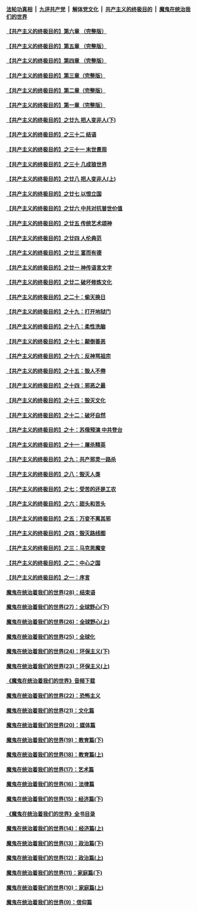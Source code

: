 

####  [法轮功真相](../../../../basic/blob/master/README.md?t=04072230) &nbsp;|&nbsp; [九评共产党](../../../../9ping.md/blob/master/README.md?t=04072230) &nbsp;|&nbsp; [解体党文化](../../../../jtdwh.md/blob/master/README.md?t=04072230)  &nbsp;|&nbsp; [共产主义的终极目的](../../../../gczydzjmd.md/blob/master/README.md?t=04072230) &nbsp;|&nbsp; [魔鬼在统治我们的世界](../../../../mgztzwmdsj.md/blob/master/README.md?t=04072230) 

#### [【共产主义的终极目的】第六章 （完整版）](../pages/nsc422/n11428913.md?t=04072230) 

#### [【共产主义的终极目的】第五章 （完整版）](../pages/nsc422/n11428912.md?t=04072230) 

#### [【共产主义的终极目的】第四章 （完整版）](../pages/nsc422/n11428907.md?t=04072230) 

#### [【共产主义的终极目的】第三章（完整版）](../pages/nsc422/n11428848.md?t=04072230) 

#### [【共产主义的终极目的】第二章（完整版）](../pages/nsc422/n11428831.md?t=04072230) 

#### [【共产主义的终极目的】第一章（完整版）](../pages/nsc422/n11417651.md?t=04072230) 

#### [【共产主义的终极目的】之廿九 把人变非人(下)](../pages/nsc422/n11344140.md?t=04072230) 

#### [【共产主义的终极目的】之三十二 结语](../pages/nsc422/n11360535.md?t=04072230) 

#### [【共产主义的终极目的】之三十一 末世景观](../pages/nsc422/n11351129.md?t=04072230) 

#### [【共产主义的终极目的】之三十 几成狼世界](../pages/nsc422/n11348280.md?t=04072230) 

#### [【共产主义的终极目的】之廿八 把人变非人(上)](../pages/nsc422/n11340492.md?t=04072230) 

#### [【共产主义的终极目的】之廿七 以恨立国](../pages/nsc422/n11336944.md?t=04072230) 

#### [【共产主义的终极目的】之廿六 中共对抗普世价值](../pages/nsc422/n11324785.md?t=04072230) 

#### [【共产主义的终极目的】之廿五 传统艺术颂神](../pages/nsc422/n11296396.md?t=04072230) 

#### [【共产主义的终极目的】之廿四 人伦典范](../pages/nsc422/n11296397.md?t=04072230) 

#### [【共产主义的终极目的】之廿三 富而有德](../pages/nsc422/n11283598.md?t=04072230) 

#### [【共产主义的终极目的】之廿一 神传语言文字](../pages/nsc422/n11263265.md?t=04072230) 

#### [【共产主义的终极目的】之廿二 破坏修炼文化](../pages/nsc422/n11245728.md?t=04072230) 

#### [【共产主义的终极目的】之二十：偷天换日](../pages/nsc422/n11238846.md?t=04072230) 

#### [【共产主义的终极目的】之十九：打开地狱门](../pages/nsc422/n11206376.md?t=04072230) 

#### [【共产主义的终极目的】之十八：柔性洗脑](../pages/nsc422/n11199994.md?t=04072230) 

#### [【共产主义的终极目的】之十七：颠倒善恶](../pages/nsc422/n11179782.md?t=04072230) 

#### [【共产主义的终极目的】之十六：反神骂祖宗](../pages/nsc422/n11166798.md?t=04072230) 

#### [【共产主义的终极目的】之十五：毁人不倦](../pages/nsc422/n11166792.md?t=04072230) 

#### [【共产主义的终极目的】之十四：邪恶之最](../pages/nsc422/n11150249.md?t=04072230) 

#### [【共产主义的终极目的】之十三：毁灭文化](../pages/nsc422/n11135227.md?t=04072230) 

#### [【共产主义的终极目的】之十二：破坏自然](../pages/nsc422/n11135214.md?t=04072230) 

#### [【共产主义的终极目的】之十：苏俄预演 中共登台](../pages/nsc422/n11118424.md?t=04072230) 

#### [【共产主义的终极目的】之十一：屠杀精英](../pages/nsc422/n11118442.md?t=04072230) 

#### [【共产主义的终极目的】之九：共产邪灵一路杀](../pages/nsc422/n11114139.md?t=04072230) 

#### [【共产主义的终极目的】之八：毁灭人类](../pages/nsc422/n11108503.md?t=04072230) 

#### [【共产主义的终极目的】之七：受苦的还是工农](../pages/nsc422/n11101809.md?t=04072230) 

#### [【共产主义的终极目的】之六：甜头和苦头](../pages/nsc422/n11096971.md?t=04072230) 

#### [【共产主义的终极目的】之五：万变不离其邪](../pages/nsc422/n11091285.md?t=04072230) 

#### [【共产主义的终极目的】之四：毁灭路线图](../pages/nsc422/n11086284.md?t=04072230) 

#### [【共产主义的终极目的】之三：马克思魔变](../pages/nsc422/n11061941.md?t=04072230) 

#### [【共产主义的终极目的】之二：中心之国](../pages/nsc422/n11047728.md?t=04072230) 

#### [【共产主义的终极目的】之一：序言](../pages/nsc422/n11086077.md?t=04072230) 

#### [魔鬼在统治着我们的世界(28)：结束语](../pages/nsc422/n10936246.md?t=04072230) 

#### [魔鬼在统治着我们的世界(27)：全球野心(下)](../pages/nsc422/n10928319.md?t=04072230) 

#### [魔鬼在统治着我们的世界(26)：全球野心(上)](../pages/nsc422/n10900318.md?t=04072230) 

#### [魔鬼在统治着我们的世界(25)：全球化](../pages/nsc422/n10788205.md?t=04072230) 

#### [魔鬼在统治着我们的世界(24)：环保主义(下)](../pages/nsc422/n10695307.md?t=04072230) 

#### [魔鬼在统治着我们的世界(23)：环保主义(上)](../pages/nsc422/n10688613.md?t=04072230) 

#### [《魔鬼在统治着我们的世界》音频下载](../pages/nsc422/n10635553.md?t=04072230) 

#### [魔鬼在统治着我们的世界(22)：恐怖主义](../pages/nsc422/n10614727.md?t=04072230) 

#### [魔鬼在统治着我们的世界(21)：文化篇](../pages/nsc422/n10597706.md?t=04072230) 

#### [魔鬼在统治着我们的世界(20)：媒体篇](../pages/nsc422/n10586579.md?t=04072230) 

#### [魔鬼在统治着我们的世界(19)：教育篇(下)](../pages/nsc422/n10564808.md?t=04072230) 

#### [魔鬼在统治着我们的世界(18)：教育篇(上)](../pages/nsc422/n10526970.md?t=04072230) 

#### [魔鬼在统治着我们的世界(17)：艺术篇](../pages/nsc422/n10499093.md?t=04072230) 

#### [魔鬼在统治着我们的世界(16)：法律篇](../pages/nsc422/n10485969.md?t=04072230) 

#### [魔鬼在统治着我们的世界(15)：经济篇(下)](../pages/nsc422/n10469975.md?t=04072230) 

#### [《魔鬼在统治着我们的世界》全书目录](../pages/nsc422/n10464261.md?t=04072230) 

#### [魔鬼在统治着我们的世界(14)：经济篇(上)](../pages/nsc422/n10457370.md?t=04072230) 

#### [魔鬼在统治着我们的世界(13)：政治篇(下)](../pages/nsc422/n10448270.md?t=04072230) 

#### [魔鬼在统治着我们的世界(12)：政治篇(上)](../pages/nsc422/n10444576.md?t=04072230) 

#### [魔鬼在统治着我们的世界(11)：家庭篇(下)](../pages/nsc422/n10440961.md?t=04072230) 

#### [魔鬼在统治着我们的世界(10)：家庭篇(上)](../pages/nsc422/n10435448.md?t=04072230) 

#### [魔鬼在统治着我们的世界(9)：信仰篇](../pages/nsc422/n10432159.md?t=04072230) 

